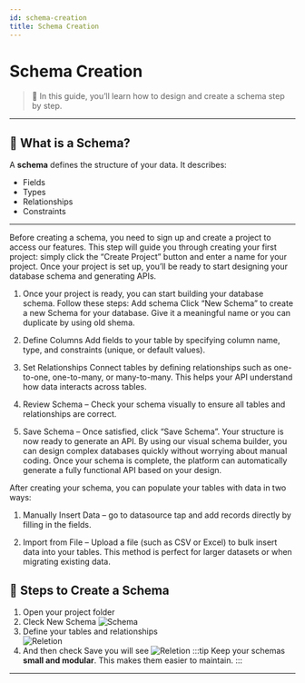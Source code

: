 ```yaml
---
id: schema-creation
title: Schema Creation
---
```


# Schema Creation

> 🚀 In this guide, you’ll learn how to design and create a schema step by step.

---

## 📝 What is a Schema?

A **schema** defines the structure of your data. It describes:
- Fields
- Types
- Relationships
- Constraints

---

Before creating a schema, you need to sign up and create a project to access our features. This step will guide you through creating your first project: simply click the “Create Project” button and enter a name for your project. Once your project is set up, you’ll be ready to start designing your database schema and generating APIs.

1. Once your project is ready, you can start building your database schema. Follow these steps:
Add schema Click “New Schema” to create a new Schema for your database. Give it a meaningful name or you can duplicate by using old shema.

2. Define Columns Add fields to your table by specifying column name, type, and constraints (unique, or default values).

3. Set Relationships Connect tables by defining relationships such as one-to-one, one-to-many, or many-to-many. This helps your API understand how data interacts across tables.

4. Review Schema – Check your schema visually to ensure all tables and relationships are correct.

5. Save Schema – Once satisfied, click “Save Schema”. Your structure is now ready to generate an API.
By using our visual schema builder, you can design complex databases quickly without worrying about manual coding. Once your schema is complete, the platform can automatically generate a fully functional API based on your design.

After creating your schema, you can populate your tables with data in two ways:
1. Manually Insert Data – go to datasource tap and add records directly by filling in the fields.

2. Import from File – Upload a file (such as CSV or Excel) to bulk insert data into your tables. This method is perfect for larger datasets or when migrating existing data.



## 🔧 Steps to Create a Schema

1. Open your project folder  
2. Cleck  New Schema 
![Schema](/img/createSchama.png)
3. Define your tables and relationships  
![Reletion](/img/defindrelation.png)
4. And then check Save you will see 
![Reletion](/img/over.png)
:::tip
Keep your schemas **small and modular**. This makes them easier to maintain.
:::

---



